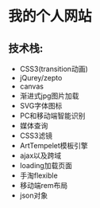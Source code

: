 # 我的个人网站

## 技术栈:

- CSS3(transition动画)
- jQurey/zepto
- canvas
- 渐进式jpg图片加载
- SVG字体图标
- PC和移动端智能识别
- 媒体查询
- CSS3滤镜
- ArtTempelet模板引擎
- ajax以及跨域
- loading加载页面
- 手淘flexible
- 移动端rem布局
- json对象

